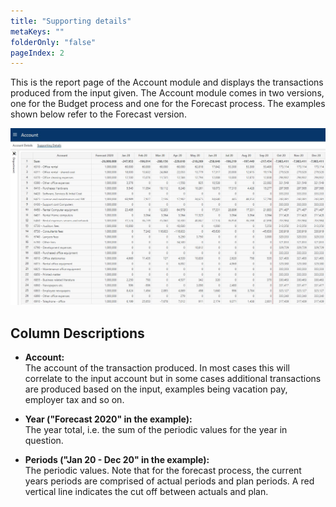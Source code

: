 ```yaml
---
title: "Supporting details"
metaKeys: ""
folderOnly: "false"
pageIndex: 2
---
```


This is the report page of the Account module and displays the transactions produced from the input given. The Account module comes in two versions, one for the Budget process and one for the Forecast process. The examples shown below refer to the Forecast version.
<br/>

![](img/Supportingdetails.JPG)

## Column Descriptions

- **Account:**<br/>
The account of the transaction produced. In most cases this will correlate to the input account but in some cases additional transactions are produced based on the input, examples being vacation pay, employer tax and so on.

- **Year ("Forecast 2020" in the example):**<br/>
The year total, i.e. the sum of the periodic values for the year in question.

- **Periods ("Jan 20 - Dec 20" in the example):**<br/>
The periodic values. Note that for the forecast process, the current years periods are comprised of actual periods and plan periods. A red vertical line indicates the cut off between actuals and plan.

<br/>

